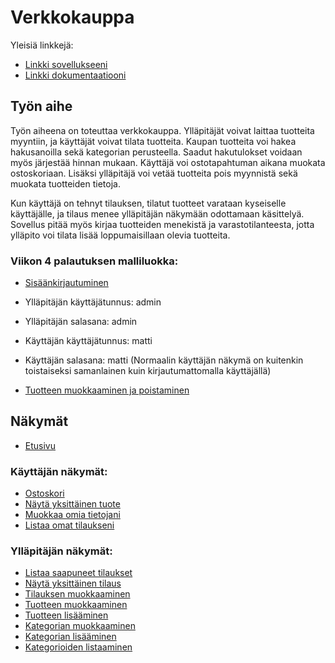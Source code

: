 # Verkkokauppa

Yleisiä linkkejä:

* [Linkki sovellukseeni](http://hanninev.users.cs.helsinki.fi/kauppa/)
* [Linkki dokumentaatiooni](https://github.com/hanninev/Verkkokauppa/blob/master/doc/dokumentaatio.pdf)

## Työn aihe

Työn aiheena on toteuttaa verkkokauppa. Ylläpitäjät voivat laittaa tuotteita myyntiin, ja käyttäjät voivat tilata tuotteita. Kaupan tuotteita voi hakea hakusanoilla sekä kategorian perusteella. Saadut hakutulokset voidaan myös järjestää hinnan mukaan. Käyttäjä voi ostotapahtuman aikana muokata ostoskoriaan. Lisäksi ylläpitäjä voi vetää tuotteita pois myynnistä sekä muokata tuotteiden tietoja.

Kun käyttäjä on tehnyt tilauksen, tilatut tuotteet varataan kyseiselle käyttäjälle, ja tilaus menee ylläpitäjän näkymään odottamaan käsittelyä. Sovellus pitää myös kirjaa tuotteiden menekistä ja varastotilanteesta, jotta ylläpito voi tilata lisää loppumaisillaan olevia tuotteita.

### Viikon 4 palautuksen malliluokka:
* [Sisäänkirjautuminen](http://hanninev.users.cs.helsinki.fi/kauppa/login)
- Ylläpitäjän käyttäjätunnus: admin
- Ylläpitäjän salasana: admin

- Käyttäjän käyttäjätunnus: matti 
- Käyttäjän salasana: matti
(Normaalin käyttäjän näkymä on kuitenkin toistaiseksi samanlainen kuin kirjautumattomalla käyttäjällä)

* [Tuotteen muokkaaminen ja poistaminen](http://hanninev.users.cs.helsinki.fi/kauppa/tuote/5/muokkaa?)


## Näkymät

* [Etusivu](http://hanninev.users.cs.helsinki.fi/kauppa/)

### Käyttäjän näkymät:
* [Ostoskori](http://hanninev.users.cs.helsinki.fi/kauppa/ostoskori)
* [Näytä yksittäinen tuote](http://hanninev.users.cs.helsinki.fi/kauppa/tuote/1)
* [Muokkaa omia tietojani](http://hanninev.users.cs.helsinki.fi/kauppa/kayttaja/muokkaa)
* [Listaa omat tilaukseni](http://hanninev.users.cs.helsinki.fi/kauppa/tilaus/omat)

### Ylläpitäjän näkymät:
* [Listaa saapuneet tilaukset](http://hanninev.users.cs.helsinki.fi/kauppa/tilaus/saapuneet)
* [Näytä yksittäinen tilaus](http://hanninev.users.cs.helsinki.fi/kauppa/tilaus)
* [Tilauksen muokkaaminen](http://hanninev.users.cs.helsinki.fi/kauppa/tilaus/muokkaa)
* [Tuotteen muokkaaminen](http://hanninev.users.cs.helsinki.fi/kauppa/tuote/1/muokkaa)
* [Tuotteen lisääminen](http://hanninev.users.cs.helsinki.fi/kauppa/tuote/uusi)
* [Kategorian muokkaaminen](http://hanninev.users.cs.helsinki.fi/kauppa/kategoria/muokkaa)
* [Kategorian lisääminen](http://hanninev.users.cs.helsinki.fi/kauppa/kategoria/lisaa)
* [Kategorioiden listaaminen](http://hanninev.users.cs.helsinki.fi/kauppa/kategoria/listaa)

